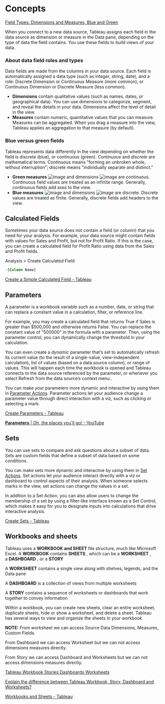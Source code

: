# Concepts

[Field Types: Dimensions and Measures, Blue and Green](https://help.tableau.com/current/pro/desktop/en-us/datafields_typesandroles.htm)

When you connect to a new data source, Tableau assigns each field in the data source as dimension or measure in the Data pane, depending on the type of data the field contains. You use these fields to build views of your data.

### About data field roles and types

Data fields are made from the columns in your data source. Each field is automatically assigned a data type (such as integer, string, date), and a role: Discrete Dimension or Continuous Measure (more common), or Continuous Dimension or Discrete Measure (less common).

- **Dimensions** contain qualitative values (such as names, dates, or geographical data). You can use dimensions to categorize, segment, and reveal the details in your data. Dimensions affect the level of detail in the view.
- **Measures** contain numeric, quantitative values that you can measure. Measures can be aggregated. When you drag a measure into the view, Tableau applies an aggregation to that measure (by default).

### Blue versus green fields

Tableau represents data differently in the view depending on whether the field is discrete (blue), or continuous (green). _Continuous_ and _discrete_ are mathematical terms. Continuous means "forming an unbroken whole, without interruption"; discrete means "individually separate and distinct."

- **Green measures** ![image](https://help.tableau.com/current/pro/desktop/en-us/Img/continuous_meas.png) and dimensions ![image](https://help.tableau.com/current/pro/desktop/en-us/Img/continuous_dim.png) are continuous. Continuous field values are treated as an infinite range. Generally, continuous fields add axes to the view.
- **Blue measures** ![image](https://help.tableau.com/current/pro/desktop/en-us/Img/discrete_meas.png) and dimensions ![image](https://help.tableau.com/current/pro/desktop/en-us/Img/discrete_dim.png) are discrete. Discrete values are treated as finite. Generally, discrete fields add headers to the view.

## Calculated Fields

Sometimes your data source does not contain a field (or column) that you need for your analysis. For example, your data source might contain fields with values for Sales and Profit, but not for Profit Ratio. If this is the case, you can create a calculated field for Profit Ratio using data from the Sales and Profit fields.

Analysis > Create Calculated Field

```sql
-[Column Name]
```

[Create a Simple Calculated Field - Tableau](https://help.tableau.com/current/pro/desktop/en-us/calculations_calculatedfields_formulas.htm)

## Parameters

A parameter is a workbook variable such as a number, date, or string that can replace a constant value in a calculation, filter, or reference line.

For example, you may create a calculated field that returns True if Sales is greater than $500,000 and otherwise returns False. You can replace the constant value of "500000" in the formula with a parameter. Then, using the parameter control, you can dynamically change the threshold in your calculation.

You can even create a _dynamic_ parameter that’s set to automatically refresh its current value (to the result of a single-value, view-independent calculation), list of values (based on a data source column), or range of values. This will happen each time the workbook is opened and Tableau connects to the data source referenced by the parameter, or whenever you select Refresh from the data source’s context menu..

You can make your parameters more dynamic and interactive by using them in [Parameter Actions](https://help.tableau.com/current/pro/desktop/en-us/actions_parameters.htm). Parameter actions let your audience change a parameter value through direct interaction with a viz, such as clicking or selecting a mark.

[Create Parameters - Tableau](https://help.tableau.com/current/pro/desktop/en-us/parameters_create.htm)

[**Parameters** | Oh, the places you'll go! - YouTube](https://www.youtube.com/watch?v=Xk9HnpmWtsU)

## Sets

You can use sets to compare and ask questions about a subset of data. Sets are custom fields that define a subset of data based on some conditions.

You can make sets more dynamic and interactive by using them in [Set Actions](https://help.tableau.com/current/pro/desktop/en-us/actions_sets.htm). Set actions let your audience interact directly with a viz or dashboard to control aspects of their analysis. When someone selects marks in the view, set actions can change the values in a set.

In addition to a Set Action, you can also allow users to change the membership of a set by using a filter-like interface known as a Set Control, which makes it easy for you to designate inputs into calculations that drive interactive analysis.

[Create Sets - Tableau](https://help.tableau.com/current/pro/desktop/en-us/sortgroup_sets_create.htm)

## Workbooks and sheets

Tableau uses a **WORKBOOK and SHEET** file structure, much like Microsoft Excel. A **WORKBOOK** contains **SHEETS** , which can be a **WORKSHEET** , a **DASHBOARD** , or a **STORY**

A **WORKSHEET** contains a single view along with shelves, legends, and the Data pane

A **DASHBOARD** is a collection of views from multiple worksheets

A **STORY** contains a sequence of worksheets or dashboards that work together to convey information

Within a workbook, you can create new sheets, clear an entire worksheet, duplicate sheets, hide or show a worksheet, and delete a sheet. Tableau has several ways to view and organize the sheets in your workbook

**NOTE:** From worksheet we can access Source Data Dimensions, Measures, Custom Fields.

From Dashboard we can access Worksheet but we can not access dimensions measures directly.

From Story we can access Dashboard and Worksheets but we can not access dimensions measures directly.

[Tableau Workbook Stories Dashboards Worksheets](https://www.wisdomaxis.com/technology/software/tableau/interview-questions/tableau-workbook-story-dashboard-worksheet-data-views.php)

[Explain the difference between Tableau Workbook, Story, Dashboard and Worksheets?](https://www.linkedin.com/pulse/explain-difference-between-tableau-workbook-story-upendar-sheethala/)

[Workbooks and Sheets - Tableau](https://help.tableau.com/current/pro/desktop/en-us/environ_workbooksandsheets.htm)
